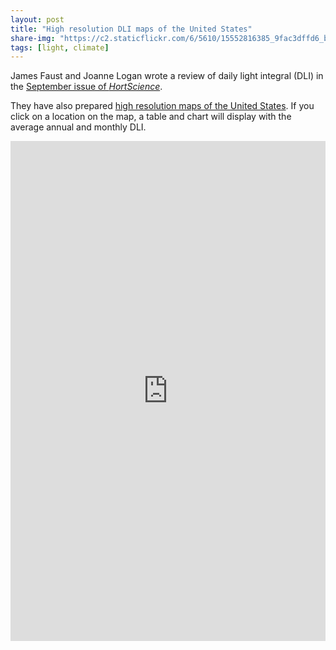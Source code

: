 ```yaml
---
layout: post
title: "High resolution DLI maps of the United States"
share-img: "https://c2.staticflickr.com/6/5610/15552816385_9fac3dffd6_b_d.jpg"
tags: [light, climate]
---
```


James Faust and Joanne Logan wrote a review of daily light integral (DLI) in the [September issue of *HortScience*](https://dx.doi.org/10.21273/HORTSCI13144-18).

They have also prepared [high resolution maps of the United States](https://arcg.is/X4G4K). If you click on a location on the map, a table and chart will display with the average annual and monthly DLI. 

<iframe width="100%" height="800px" src="https://webgis.coe.clemson.edu/storymaps/light-integral-map/" frameborder="0" scrolling="no"></iframe>


